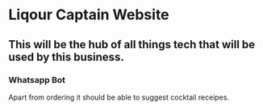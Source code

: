 # Liqour Captain Website
## This will be the hub of all things tech that will be used by this business.

### Whatsapp Bot
Apart from ordering it should be able to suggest cocktail receipes.